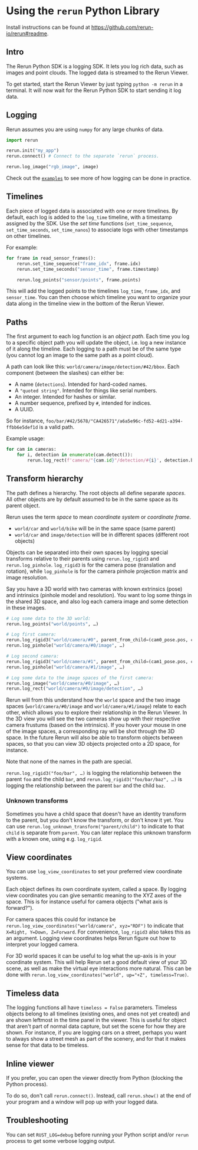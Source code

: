 # Using the `rerun` Python Library

Install instructions can be found at <https://github.com/rerun-io/rerun#readme>.

## Intro
The Rerun Python SDK is a logging SDK. It lets you log rich data, such as images and point clouds. The logged data is streamed to the Rerun Viewer.

To get started, start the Rerun Viewer by just typing `python -m rerun` in a terminal. It will now wait for the Rerun Python SDK to start sending it log data.

## Logging
Rerun assumes you are using `numpy` for any large chunks of data.

```python
import rerun

rerun.init("my_app")
rerun.connect() # Connect to the separate `rerun` process.

rerun.log_image("rgb_image", image)
```

Check out the [`examples`](/examples) to see more of how logging can be done in practice.

## Timelines
Each piece of logged data is associated with one or more timelines. By default, each log is added to the `log_time` timeline, with a timestamp assigned by the SDK. Use the _set time_ functions (`set_time_sequence`, `set_time_seconds`, `set_time_nanos`) to associate logs with other timestamps on other timelines.

For example:
```python
for frame in read_sensor_frames():
    rerun.set_time_sequence("frame_idx", frame.idx)
    rerun.set_time_seconds("sensor_time", frame.timestamp)

    rerun.log_points("sensor/points", frame.points)
```
This will add the logged points to the timelines `log_time`, `frame_idx`, and `sensor_time`. You can then choose which timeline you want to organize your data along in the timeline view in the bottom of the Rerun Viewer.

## Paths
The first argument to each log function is an _object path_. Each time you log to a specific object path you will update the object, i.e. log a new instance of it along the timeline. Each logging to a path must be of the same type (you cannot log an image to the same path as a point cloud).

A path can look like this: `world/camera/image/detection/#42/bbox`. Each component (between the slashes) can either be:

* A name (`detections`). Intended for hard-coded names.
* A `"quoted string"`. Intended for things like serial numbers.
* An integer. Intended for hashes or similar.
* A number sequence, prefixed by `#`, intended for indices.
* A UUID.

So for instance, `foo/bar/#42/5678/"CA426571"/a6a5e96c-fd52-4d21-a394-ffbb6e5def1d` is a valid path.

Example usage:

``` python
for cam in cameras:
    for i, detection in enumerate(cam.detect()):
        rerun.log_rect(f'camera/"{cam.id}"/detection/#{i}', detection.bbox)
```

## Transform hierarchy
The path defines a hierarchy. The root objects all define separate _spaces_. All other objects are by default assumed to be in the same space as its parent object.

Rerun uses the term _space_ to mean _coordinate system_ or _coordinate frame_.

* `world/car` and `world/bike` will be in the same space (same parent)
* `world/car` and `image/detection` will be in different spaces (different root objects)

Objects can be separated into their own spaces by logging special transforms relative to their parents using `rerun.log_rigid3` and `rerun.log_pinhole`. `log_rigid3` is for the camera pose (translation and rotation), while `log_pinhole` is for the camera pinhole projection matrix and image resolution.

Say you have a 3D world with two cameras with known extrinsics (pose) and intrinsics (pinhole model and resolution). You want to log some things in the shared 3D space, and also log each camera image and some detection in these images.

```py
# Log some data to the 3D world:
rerun.log_points("world/points", …)

# Log first camera:
rerun.log_rigid3("world/camera/#0", parent_from_child=(cam0_pose.pos, cam0_pose.rot))
rerun.log_pinhole("world/camera/#0/image", …)

# Log second camera:
rerun.log_rigid3("world/camera/#1", parent_from_child=(cam1_pose.pos, cam1_pose.rot))
rerun.log_pinhole("world/camera/#1/image", …)

# Log some data to the image spaces of the first camera:
rerun.log_image("world/camera/#0/image", …)
rerun.log_rect("world/camera/#0/image/detection", …)
```

Rerun will from this understand how the `world` space and the two image spaces (`world/camera/#0/image` and `world/camera/#1/image`) relate to each other, which allows you to explore their relationship in the Rerun Viewer. In the 3D view you will see the two cameras show up with their respective camera frustums (based on the intrinsics). If you hover your mouse in one of the image spaces, a corresponding ray will be shot through the 3D space. In the future Rerun will also be able to transform objects between spaces, so that you can view 3D objects projected onto a 2D space, for instance.

Note that none of the names in the path are special.

`rerun.log_rigid3("foo/bar", …)` is logging the relationship between the parent `foo` and the child `bar`,
and `rerun.log_rigid3("foo/bar/baz", …)` is logging the relationship between the parent `bar` and the child `baz`.

### Unknown transforms
Sometimes you have a child space that doesn't have an identity transform to the parent, but you don't know the transform, or don't know it yet.
You can use `rerun.log_unknown_transform("parent/child")` to indicate to that `child` is separate from `parent`. You can later replace this unknown transform with a known one, using e.g. `log_rigid`.


## View coordinates
You can use `log_view_coordinates` to set your preferred view coordinate systems.

Each object defines its own coordinate system, called a space.
By logging view coordinates you can give semantic meaning to the XYZ axes of the space.
This is for instance useful for camera objects ("what axis is forward?").

For camera spaces this could for instance be `rerun.log_view_coordinates("world/camera", xyz="RDF")` to indicate that `X=Right, Y=Down, Z=Forward`. For convenience, `log_rigid3` also takes this as an argument. Logging view coordinates helps Rerun figure out how to interpret your logged camera.

For 3D world spaces it can be useful to log what the up-axis is in your coordinate system. This will help Rerun set a good default view of your 3D scene, as well as make the virtual eye interactions more natural. This can be done with `rerun.log_view_coordinates("world", up="+Z", timeless=True)`.


## Timeless data
The logging functions all have `timeless = False` parameters. Timeless objects belong to all timelines (existing ones, and ones not yet created) and are shown leftmost in the time panel in the viewer. This is useful for object that aren't part of normal data capture, but set the scene for how they are shown. For instance, if you are logging cars on a street, perhaps you want to always show a street mesh as part of the scenery, and for that it makes sense for that data to be timeless.


## Inline viewer
If you prefer, you can open the viewer directly from Python (blocking the Python process).

To do so, don't call `rerun.connect()`. Instead, call `rerun.show()` at the end of your program and a window will pop up with your logged data.

## Troubleshooting
You can set `RUST_LOG=debug` before running your Python script and/or `rerun` process to get some verbose logging output.
